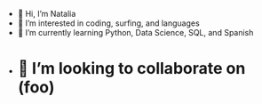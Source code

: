 - 👋 Hi, I’m Natalia
- 👀 I’m interested in coding, surfing, and languages
- 🌱 I’m currently learning Python, Data Science, SQL, and Spanish
- # 💞️ I’m looking to collaborate on (foo)

<!---
natalia-dias/natalia-dias is a ✨ special ✨ repository because its `README.md` (this file) appears on your GitHub profile.
You can click the Preview link to take a look at your changes.
--->
